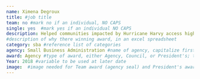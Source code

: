```yaml
---
name: Ximena Degroux
title: #job title
team: no #mark no if an individual, NO CAPS
single: yes  #mark yes if an individual NO CAPS
description: Helped communities impacted by Hurricane Harvy access high quality customer service from SBA.  Ximena led a staff of 380 spread across 123 locations in response to one of the worst disasters in state history.
#description of why there winning award, in an excel spreadsheet
category: sba #reference list of categories
agency: Small Business Administration #name of agency, capitalize first letter of each name
award: Agency #type of award, either Agency, Council, or President's; this is case sensitive so make sure to match the options listed exactly. This section generates the format of the card
Year: 2018 #variable to be used at later date
image:  #image needed for Team award (agency seal) and President's award (headshot); leave empty if and individual Agency award
---
```

